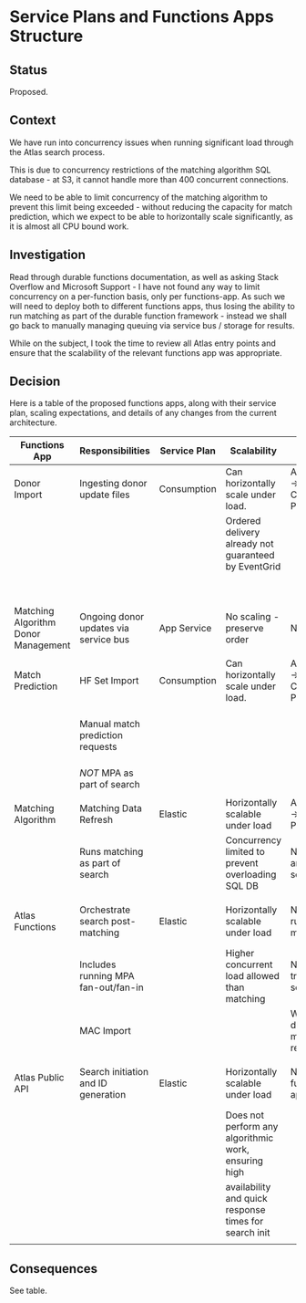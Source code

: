 # Service Plans and Functions Apps Structure

## Status

Proposed.

## Context

We have run into concurrency issues when running significant load through the Atlas search process.

This is due to concurrency restrictions of the matching algorithm SQL database - at S3, it cannot handle more than 400 concurrent connections.

We need to be able to limit concurrency of the matching algorithm to prevent this limit being exceeded - without reducing the capacity for match prediction, which we 
expect to be able to horizontally scale significantly, as it is almost all CPU bound work. 

## Investigation

Read through durable functions documentation, as well as asking Stack Overflow and Microsoft Support - I have not found any way to limit concurrency on a per-function basis, only per functions-app.
As such we will need to deploy both to different functions apps, thus losing the ability to run matching as part of the durable function framework - instead we shall go back to manually 
managing queuing via service bus / storage for results. 

While on the subject, I took the time to review all Atlas entry points and ensure that the scalability of the relevant functions app was appropriate.

## Decision

Here is a table of the proposed functions apps, along with their service plan, scaling expectations, and details of any changes from the current architecture.

| Functions App                        | Responsibilities                        | Service Plan | Scalability                                            | Changes                                  | Consequences                                       |
|--------------------------------------|-----------------------------------------|--------------|--------------------------------------------------------|------------------------------------------|----------------------------------------------------|
| Donor Import                         | Ingesting donor update files            | Consumption  | Can horizontally scale under load.                     | App Service -> Consumption Plan          | Reduced Cost.                                      |
|                                      |                                         |              | Ordered delivery already not guaranteed by EventGrid   |                                          | Increased maximum load due to horizontal scaling.  |
|                                      |                                         |              |                                                        |                                          | Slightly higher cold start time.                   |
|                                      |                                         |              |                                                        |                                          |                                                    |
| Matching Algorithm Donor Management  | Ongoing donor updates via service bus   | App Service  | No scaling - preserve order                            | N/A                                      | N/A                                                |
|                                      |                                         |              |                                                        |                                          |                                                    |
| Match Prediction                     | HF Set Import                           | Consumption  | Can horizontally scale under load.                     | App Service -> Consumption Plan          | Reduced Cost.                                      |
|                                      | Manual match prediction requests        |              |                                                        |                                          | Increased maximum load due to horizontal scaling.  |
|                                      | *NOT* MPA as part of search             |              |                                                        |                                          | Slightly higher cold start time.                   |
|                                      |                                         |              |                                                        |                                          |                                                    |
| Matching Algorithm                   | Matching Data Refresh                   | Elastic      | Horizontally scalable under load                       | App service -> Elastic Plan              | Searches manually queued.                          |
|                                      | Runs matching as part of search         |              | Concurrency limited to prevent overloading SQL DB      | Now queues and runs searches             | Prevents failures from too many SQL connections.   |
|                                      |                                         |              |                                                        |                                          |                                                    |
| Atlas Functions                      | Orchestrate search post-matching        | Elastic      | Horizontally scalable under load                       | No longer runs matching                  | Matching removed from durable functions            |
|                                      | Includes running MPA fan-out/fan-in     |              | Higher concurrent load allowed than matching           | Now triggered by service bus             | Search entry point removed from durable functions  |
|                                      | MAC Import                              |              |                                                        | Will need to download matching results   |                                                    |
|                                      |                                         |              |                                                        |                                          |                                                    |
| Atlas Public API                     | Search initiation and ID generation     | Elastic      | Horizontally scalable under load                       | New functions app                        | Search initiation slows down less under load       |
|                                      |                                         |              | Does not perform any algorithmic work, ensuring high   |                                          |                                                    |
|                                      |                                         |              | availability and quick response times for search init  |                                          |                                                    |
|                                      |                                         |              |                                                        |                                          |                                                    |

## Consequences

See table.
